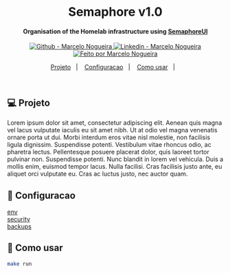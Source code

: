 <h1 align="center">
    Semaphore v1.0
</h1>

<h4 align="center">  
    Organisation of the Homelab infrastructure using <a href="https://semaphoreui.com/">SemaphoreUI</a>
</h4>

<p align="center">
  <a href="https://github.com/marcelobojikian" target="_blank" >
    <img alt="Github - Marcelo Nogueira" src="https://img.shields.io/badge/Github--%23F8952D?style=social&logo=github">
  </a>
  <a href="https://www.linkedin.com/in/marcelobojikian/" target="_blank" >
    <img alt="Linkedin - Marcelo Nogueira" src="https://img.shields.io/badge/Linkedin--%23F8952D?style=social&logo=linkedin">
  </a>
  <a href="https://github.com/marcelobojikian" target="_blank">
    <img alt="Feito por Marcelo Nogueira" src="https://img.shields.io/badge/Feito%20por-Marcelo_Nogueira-informational">
  </a>
</p>

<p align="center">
  <a href="#-projeto">Projeto</a>&nbsp;&nbsp;&nbsp;|&nbsp;&nbsp;&nbsp;
  <a href="#-configuracao">Configuracao</a>&nbsp;&nbsp;&nbsp;|&nbsp;&nbsp;&nbsp;
  <a href="#-como-usar">Como usar</a>&nbsp;&nbsp;&nbsp;|&nbsp;&nbsp;&nbsp;
</p>

<br>

## 💻 Projeto

Lorem ipsum dolor sit amet, consectetur adipiscing elit. Aenean quis magna vel lacus vulputate iaculis eu sit amet nibh. Ut at odio vel magna venenatis ornare porta ut dui. Morbi interdum eros vitae nisl molestie, non facilisis ligula dignissim. Suspendisse potenti. Vestibulum vitae rhoncus odio, ac pharetra lectus. Pellentesque posuere placerat dolor, quis laoreet tortor pulvinar non. Suspendisse potenti. Nunc blandit in lorem vel vehicula. Duis a mollis enim, euismod tempor lacus. Nulla facilisi. Cras facilisis justo ante, eu aliquet orci vulputate eu. Cras ac luctus justo, nec auctor quam.

## 🔖 Configuracao

[env](files/env/README.md)
<br>
[security](files/security/README.md)
<br>
[backups](files/backups/README.md)

## 🤔 Como usar

```bash
make run
```